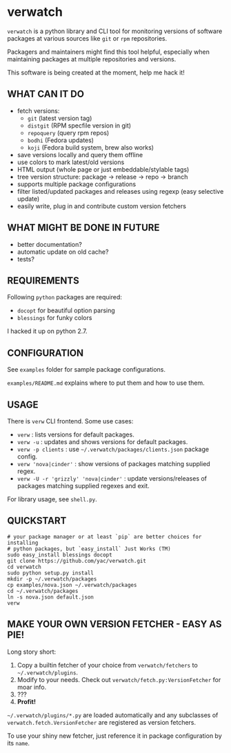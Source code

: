 verwatch
========

`verwatch` is a python library and CLI tool for monitoring versions of
software packages at various sources like `git` or `rpm` repositories.

Packagers and maintainers might find this tool helpful, especially when
maintaining packages at multiple repositories and versions.

This software is being created at the moment, help me hack it!


WHAT CAN IT DO
--------------

 * fetch versions:
    * `git` (latest version tag)
    * `distgit` (RPM specfile version in git)
    * `repoquery` (query rpm repos)
    * `bodhi` (Fedora updates)
    * `koji` (Fedora build system, brew also works)
 * save versions locally and query them offline
 * use colors to mark latest/old versions
 * HTML output (whole page or just embeddable/stylable tags)
 * tree version structure: package -> release -> repo -> branch
 * supports multiple package configurations
 * filter listed/updated packages and releases using regexp
   (easy selective update)
 * easily write, plug in and contribute custom version fetchers


WHAT MIGHT BE DONE IN FUTURE
----------------------------

 * better documentation?
 * automatic update on old cache?
 * tests?


REQUIREMENTS
------------

Following `python` packages are required:

 * `docopt` for beautiful option parsing
 * `blessings` for funky colors

I hacked it up on python 2.7.


CONFIGURATION
-------------

See `examples` folder for sample package configurations.

`examples/README.md` explains where to put them and how to use them.


USAGE
-----

There is `verw` CLI frontend. Some use cases:

 * `verw` :  lists versions for default packages.
 * `verw -u` :  updates and shows versions for default packages.
 * `verw -p clients` :  use `~/.verwatch/packages/clients.json` package config.
 * `verw 'nova|cinder'` :  show versions of packages matching supplied regex.
 * `verw -U -r 'grizzly' 'nova|cinder'` :  update versions/releases of packages
   matching supplied regexes and exit.

For library usage, see `shell.py`.


QUICKSTART
----------

    # your package manager or at least `pip` are better choices for installing
    # python packages, but `easy_install` Just Works (TM)
    sudo easy_install blessings docopt
    git clone https://github.com/yac/verwatch.git
    cd verwatch
    sudo python setup.py install
    mkdir -p ~/.verwatch/packages
    cp examples/nova.json ~/.verwatch/packages
    cd ~/.verwatch/packages
    ln -s nova.json default.json
    verw


MAKE YOUR OWN VERSION FETCHER - EASY AS PIE!
--------------------------------------------

Long story short:

 1. Copy a builtin fetcher of your choice from `verwatch/fetchers` to `~/.verwatch/plugins`.
 2. Modify to your needs. Check out `verwatch/fetch.py:VersionFetcher` for moar info.
 3. ???
 4. **Profit!**

`~/.verwatch/plugins/*.py` are loaded automatically and any subclasses of
`verwatch.fetch.VersionFetcher` are registered as version fetchers.

To use your shiny new fetcher, just reference it in package configuration by
its `name`.
